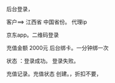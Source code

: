 

后台登录， 

客户==> 江西省  中国省份。 代理ip

   京东app。二维码登录

充值金额  2000元         后台绑卡。一分钟绑一次

状态   ：登录成功。  登录失败。 



充值记录。充值状态 创建。，折扣不要，





